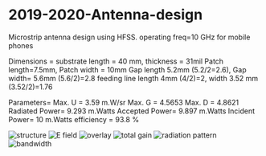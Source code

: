 # 2019-2020-Antenna-design
Microstrip antenna design using HFSS. operating freq=10 GHz for mobile phones

Dimensions = substrate length = 40 mm, thickness = 31mil
Patch length=7.5mm, Patch width = 10mm
Gap length 5.2mm (5.2/2=2.6), Gap width= 5.6mm (5.6/2)=2.8
feeding line length 4mm (4/2)=2, width 3.52 mm (3.52/2)=1.76

Parameters= Max. U = 3.59 m.W/sr
Max. G = 4.5653
Max. D = 4.8621
Radiated Power= 9.293 m.Watts
Accepted Power= 9.897 m.Watts
Incident Power= 10 m.Watts
efficiency = 93.8 %

![structure](https://user-images.githubusercontent.com/77674223/136120604-92d1a7f7-cdaa-4ae0-a8ec-dc7d96c3aec4.PNG)
![E field](https://user-images.githubusercontent.com/77674223/136121089-04f616f4-54a3-40cf-b165-2c58e620a346.PNG)
![overlay](https://user-images.githubusercontent.com/77674223/136121112-04878832-c515-4bce-8ff2-3ccbd9eb550e.PNG)
![total gain](https://user-images.githubusercontent.com/77674223/136121147-e22fa8e0-c6be-48ac-ba67-99d8d434c938.PNG)
![radiation pattern](https://user-images.githubusercontent.com/77674223/136121185-29b33a82-42ae-44b4-aafe-1fc497c91e57.PNG)
![bandwidth](https://user-images.githubusercontent.com/77674223/136121224-c2ef0cec-a3a7-485c-9761-c5e45fc52cdc.PNG)
